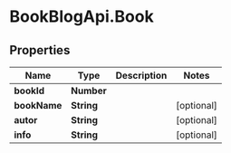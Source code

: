 # BookBlogApi.Book

## Properties
Name | Type | Description | Notes
------------ | ------------- | ------------- | -------------
**bookId** | **Number** |  | 
**bookName** | **String** |  | [optional] 
**autor** | **String** |  | [optional] 
**info** | **String** |  | [optional] 


